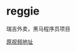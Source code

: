 # reggie
瑞吉外卖，黑马程序员项目

[原视频地址](https://www.bilibili.com/video/BV13a411q753?p=5&share_source=copy_web)
